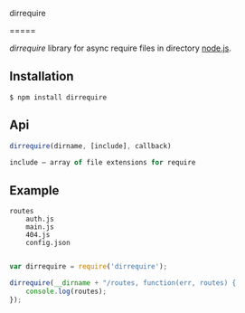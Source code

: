 dirrequire

=====

_dirrequire_ library for async require files in directory [node.js](http://nodejs.org).

## Installation

    $ npm install dirrequire

## Api
```javascript
dirrequire(dirname, [include], callback)

include – array of file extensions for require

```

## Example
```
routes
    auth.js
    main.js
    404.js
    config.json
```


```javascript

var dirrequire = require('dirrequire');

dirrequire(__dirname + "/routes, function(err, routes) {
    console.log(routes);
});

```